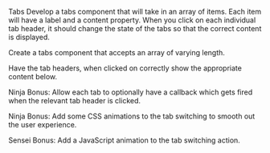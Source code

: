 Tabs
Develop a tabs component that will take in an array of items. Each item will have a label and a content property. When you click on each individual tab header, it should change the state of the tabs so that the correct content is displayed.




Create a tabs component that accepts an array of varying length.

Have the tab headers, when clicked on correctly show the appropriate content below.

Ninja Bonus: Allow each tab to optionally have a callback which gets fired when the relevant tab header is clicked.

Ninja Bonus: Add some CSS animations to the tab switching to smooth out the user experience.

Sensei Bonus: Add a JavaScript animation to the tab switching action.